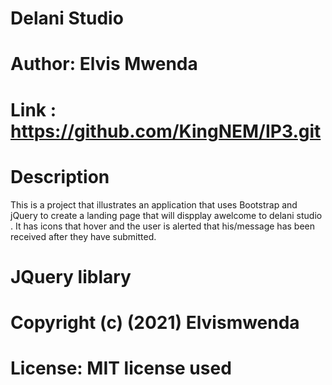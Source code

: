 # Delani Studio

# Author: Elvis Mwenda

# Link : https://github.com/KingNEM/IP3.git

# Description
This is a project that illustrates an application
that uses Bootstrap and jQuery to create a landing page 
that will dispplay awelcome to delani studio .
It has icons that hover and the user is alerted that 
his/message has been received after they have submitted.

# JQuery liblary
# Copyright (c) (2021) Elvismwenda
# License: MIT license used

